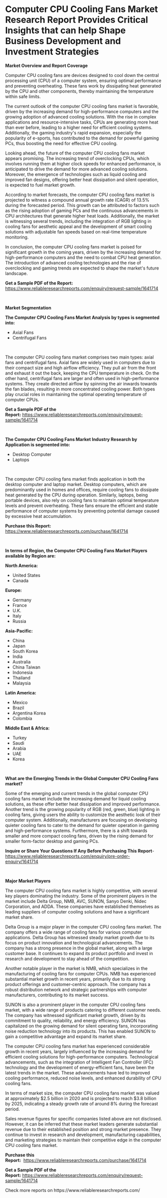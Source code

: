 <p><h1>Computer CPU Cooling Fans Market Research Report Provides Critical Insights that can help Shape Business Development and Investment Strategies</h1></p><p><strong>Market Overview and Report Coverage</strong></p>
<p><p>Computer CPU cooling fans are devices designed to cool down the central processing unit (CPU) of a computer system, ensuring optimal performance and preventing overheating. These fans work by dissipating heat generated by the CPU and other components, thereby maintaining the temperature within safe limits.</p><p>The current outlook of the computer CPU cooling fans market is favorable, driven by the increasing demand for high-performance computers and the growing adoption of advanced cooling solutions. With the rise in complex applications and resource-intensive tasks, CPUs are generating more heat than ever before, leading to a higher need for efficient cooling systems. Additionally, the gaming industry's rapid expansion, especially the popularity of e-sports, has contributed to the demand for powerful gaming PCs, thus boosting the need for effective CPU cooling.</p><p>Looking ahead, the future of the computer CPU cooling fans market appears promising. The increasing trend of overclocking CPUs, which involves running them at higher clock speeds for enhanced performance, is anticipated to drive the demand for more advanced cooling solutions. Moreover, the emergence of technologies such as liquid cooling and improved fan designs, offering better heat dissipation and silent operation, is expected to fuel market growth.</p><p>According to market forecasts, the computer CPU cooling fans market is projected to witness a compound annual growth rate (CAGR) of 13.5% during the forecasted period. This growth can be attributed to factors such as the rising adoption of gaming PCs and the continuous advancements in CPU architectures that generate higher heat loads. Additionally, the market is witnessing several trends, including the integration of RGB lighting in cooling fans for aesthetic appeal and the development of smart cooling solutions with adjustable fan speeds based on real-time temperature monitoring.</p><p>In conclusion, the computer CPU cooling fans market is poised for significant growth in the coming years, driven by the increasing demand for high-performance computers and the need to combat CPU heat generation. The introduction of advanced cooling technologies and the rise of overclocking and gaming trends are expected to shape the market's future landscape.</p></p>
<p><strong>Get a Sample PDF of the Report:</strong> <a href="https://www.reliableresearchreports.com/enquiry/request-sample/1641714">https://www.reliableresearchreports.com/enquiry/request-sample/1641714</a></p>
<p>&nbsp;</p>
<p><strong>Market Segmentation</strong></p>
<p><strong>The Computer CPU Cooling Fans Market Analysis by types is segmented into:</strong></p>
<p><ul><li>Axial Fans</li><li>Centrifugal Fans</li></ul></p>
<p>&nbsp;</p>
<p><p>The computer CPU cooling fans market comprises two main types: axial fans and centrifugal fans. Axial fans are widely used in computers due to their compact size and high airflow efficiency. They pull air from the front and exhaust it out the back, keeping the CPU temperature in check. On the other hand, centrifugal fans are larger and often used in high-performance systems. They create directed airflow by spinning the air inwards towards the fan blades, resulting in more concentrated cooling power. Both types play crucial roles in maintaining the optimal operating temperature of computer CPUs.</p></p>
<p><strong>Get a Sample PDF of the Report:</strong>&nbsp;<a href="https://www.reliableresearchreports.com/enquiry/request-sample/1641714">https://www.reliableresearchreports.com/enquiry/request-sample/1641714</a></p>
<p>&nbsp;</p>
<p><strong>The Computer CPU Cooling Fans Market Industry Research by Application is segmented into:</strong></p>
<p><ul><li>Desktop Computer</li><li>Laptops</li></ul></p>
<p>&nbsp;</p>
<p><p>The computer CPU cooling fans market finds application in both the desktop computer and laptop market. Desktop computers, which are predominantly used in homes and offices, require cooling fans to dissipate heat generated by the CPU during operation. Similarly, laptops, being portable devices, also rely on cooling fans to maintain optimal temperature levels and prevent overheating. These fans ensure the efficient and stable performance of computer systems by preventing potential damage caused by excessive heat accumulation.</p></p>
<p><strong>Purchase this Report:</strong>&nbsp; <a href="https://www.reliableresearchreports.com/purchase/1641714">https://www.reliableresearchreports.com/purchase/1641714</a></p>
<p>&nbsp;</p>
<p><strong>In terms of Region, the Computer CPU Cooling Fans Market Players available by Region are:</strong></p>
<p>
    <p> <strong> North America: </strong>
        <ul>
            <li>United States</li>
            <li>Canada</li>
        </ul>
        </p> 
    <p> <strong> Europe: </strong>
        <ul>
            <li>Germany</li>
            <li>France</li>
            <li>U.K.</li>
            <li>Italy</li>
            <li>Russia</li>
        </ul>
        </p> 
    <p> <strong> Asia-Pacific: </strong>
        <ul>
            <li>China</li>
            <li>Japan</li>
            <li>South Korea</li>
            <li>India</li>
            <li>Australia</li>
            <li>China Taiwan</li>
            <li>Indonesia</li>
            <li>Thailand</li>
            <li>Malaysia</li>
        </ul>
        </p> 
    <p> <strong> Latin America: </strong>
        <ul>
            <li>Mexico</li>
            <li>Brazil</li>
            <li>Argentina Korea</li>
            <li>Colombia</li>
        </ul>
        </p> 
    <p> <strong> Middle East & Africa: </strong>
        <ul>
            <li>Turkey</li>
            <li>Saudi</li>
            <li>Arabia</li>
            <li>UAE</li>
            <li>Korea</li>
        </ul>
    </p>
    </p>
<p>&nbsp;</p>
<p><strong>What are the Emerging Trends in the Global Computer CPU Cooling Fans market?</strong></p>
<p><p>Some of the emerging and current trends in the global computer CPU cooling fans market include the increasing demand for liquid cooling solutions, as these offer better heat dissipation and improved performance. Another trend is the growing popularity of RGB (red, green, blue) lighting in cooling fans, giving users the ability to customize the aesthetic look of their computer system. Additionally, manufacturers are focusing on developing quieter cooling fans to cater to the demand for quieter operation in gaming and high-performance systems. Furthermore, there is a shift towards smaller and more compact cooling fans, driven by the rising demand for smaller form-factor desktop and gaming PCs.</p></p>
<p><strong>Inquire or Share Your Questions If Any Before Purchasing This Report</strong>- <a href="https://www.reliableresearchreports.com/enquiry/pre-order-enquiry/1641714">https://www.reliableresearchreports.com/enquiry/pre-order-enquiry/1641714</a></p>
<p>&nbsp;</p>
<p><strong>Major Market Players</strong></p>
<p><p>The computer CPU cooling fans market is highly competitive, with several key players dominating the industry. Some of the prominent players in the market include Delta Group, NMB, AVC, SUNON, Sanyo Denki, Nidec Corporation, and ADDA. These companies have established themselves as leading suppliers of computer cooling solutions and have a significant market share.</p><p>Delta Group is a major player in the computer CPU cooling fans market. The company offers a wide range of cooling fans for various computer applications. Delta Group has witnessed steady market growth due to its focus on product innovation and technological advancements. The company has a strong presence in the global market, along with a large customer base. It continues to expand its product portfolio and invest in research and development to stay ahead of the competition.</p><p>Another notable player in the market is NMB, which specializes in the manufacturing of cooling fans for computer CPUs. NMB has experienced substantial market growth in recent years, primarily due to its strong product offerings and customer-centric approach. The company has a robust distribution network and strategic partnerships with computer manufacturers, contributing to its market success.</p><p>SUNON is also a prominent player in the computer CPU cooling fans market, with a wide range of products catering to different customer needs. The company has witnessed significant market growth, driven by its commitment to quality, reliability, and energy efficiency. SUNON has capitalized on the growing demand for silent operating fans, incorporating noise reduction technology into its products. This has enabled SUNON to gain a competitive advantage and expand its market share.</p><p>The computer CPU cooling fans market has experienced considerable growth in recent years, largely influenced by the increasing demand for efficient cooling solutions for high-performance computers. Technological advancements, such as the integration of Intelligent Fan Controller (IFC) technology and the development of energy-efficient fans, have been the latest trends in the market. These advancements have led to improved cooling performance, reduced noise levels, and enhanced durability of CPU cooling fans.</p><p>In terms of market size, the computer CPU cooling fans market was valued at approximately $2.5 billion in 2020 and is projected to reach $3.8 billion by 2025, indicating a steady growth rate of around 8% during the forecast period.</p><p>Sales revenue figures for specific companies listed above are not disclosed. However, it can be inferred that these market leaders generate substantial revenue due to their established position and strong market presence. They continue to invest in research and development, manufacturing capabilities, and marketing strategies to maintain their competitive edge in the computer CPU cooling fans market.</p></p>
<p><strong>Purchase this Report:</strong>&nbsp;&nbsp;<a href="https://www.reliableresearchreports.com/purchase/1641714">https://www.reliableresearchreports.com/purchase/1641714</a></p>
<p></p>
<p><strong>Get a Sample PDF of the Report:</strong>&nbsp;<a href="https://www.reliableresearchreports.com/enquiry/request-sample/1641714">https://www.reliableresearchreports.com/enquiry/request-sample/1641714</a></p>
<p>Check more reports on https://www.reliableresearchreports.com/</p>